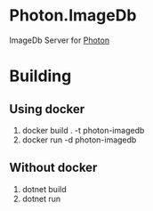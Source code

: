 # Photon.ImageDb
ImageDb Server for [Photon](https://github.com/phot-on/Photon)

# Building

## Using docker

1. docker build . -t photon-imagedb
2. docker run -d photon-imagedb

## Without docker

1. dotnet build
2. dotnet run
